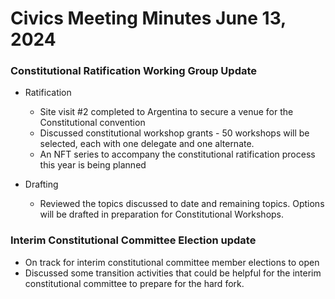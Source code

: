 # Civics Meeting Minutes June 13, 2024

### Constitutional Ratification Working Group Update

*   Ratification

    * Site visit #2 completed to Argentina to secure a venue for the Constitutional convention
    * Discussed constitutional workshop grants  - 50 workshops will be selected, each with one delegate and one alternate.
    * An NFT series to accompany the constitutional ratification process this year is being planned


* Drafting
  * Reviewed the topics discussed to date and remaining topics. Options will be drafted in preparation for Constitutional Workshops.



### Interim Constitutional Committee Election update

* On track for interim constitutional committee member elections to open
* Discussed some transition activities that could be helpful for the interim constitutional committee to prepare for the hard fork.
